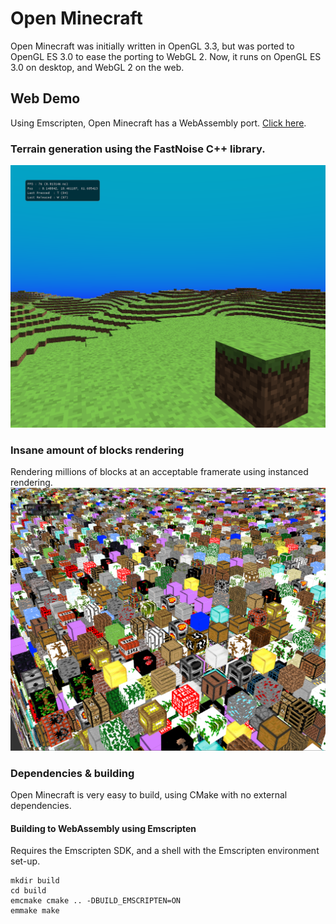# Open Minecraft

Open Minecraft was initially written in OpenGL 3.3, but was ported to OpenGL ES 3.0 to ease the porting to WebGL 2. Now, it runs on OpenGL ES 3.0 on desktop, and WebGL 2 on the web.

## Web Demo
Using Emscripten, Open Minecraft has a WebAssembly port. [Click here](https://open-mc.mormert.com).

### Terrain generation using the FastNoise C++ library.
![Terrain Generation](https://raw.githubusercontent.com/Mormert/OpenMinecraft/master/SCREENSHOT2.PNG)

### Insane amount of blocks rendering
Rendering millions of blocks at an acceptable framerate using instanced rendering.
![Block Rendering](https://raw.githubusercontent.com/Mormert/OpenMinecraft/master/SCREENSHOT.PNG)

### Dependencies & building

Open Minecraft is very easy to build, using CMake with no external dependencies.

#### Building to WebAssembly using Emscripten
Requires the Emscripten SDK, and a shell with the Emscripten environment set-up.
```shell
mkdir build
cd build
emcmake cmake .. -DBUILD_EMSCRIPTEN=ON
emmake make
```